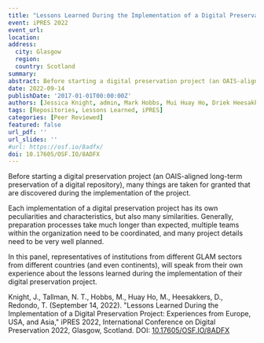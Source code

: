 ```yaml
---
title: "Lessons Learned During the Implementation of a Digital Preservation Project: Experiences from Europe, USA, and Asia"
event: iPRES 2022
event_url:
location:
address:
  city: Glasgow
  region:
  country: Scotland
summary:
abstract: Before starting a digital preservation project (an OAIS-aligned long-term preservation of a digital repository), many things are taken for granted that are discovered during the implementation of the project. Each implementation of a digital preservation project has its own peculiarities and characteristics, but also many similarities. Generally, preparation processes take much longer than expected, multiple teams within the organization need to be coordinated, and many project details need to be very well planned. In this panel, representatives of institutions from different GLAM sectors from different countries (and even continents), will speak from their own experience about the lessons learned during the implementation of their digital preservation project.
date: 2022-09-14
publishDate: '2017-01-01T00:00:00Z'
authors: [Jessica Knight, admin, Mark Hobbs, Mui Huay Ho, Driek Heesakkers, Teo Redondo]
tags: [Repositories, Lessons Learned, iPRES]
categories: [Peer Reviewed]
featured: false
url_pdf: ''
url_slides: ''
#url: https://osf.io/8adfx/
doi: 10.17605/OSF.IO/8ADFX
---
```


Before starting a digital preservation project (an OAIS-aligned long-term preservation of a digital repository), many things are taken for granted that are discovered during the implementation of the project.

Each implementation of a digital preservation project has its own peculiarities and characteristics, but also many similarities. Generally, preparation processes take much longer than expected, multiple teams within the organization need to be coordinated, and many project details need to be very well planned.

In this panel, representatives of institutions from different GLAM sectors from different countries (and even continents), will speak from their own experience about the lessons learned during the implementation of their digital preservation project.

Knight, J., Tallman, N. T., Hobbs, M., Huay Ho, M., Heesakkers, D., Redondo, T. (September 14, 2022).
"Lessons Learned During the Implementation of a Digital Preservation Project: Experiences from
Europe, USA, and Asia," iPRES 2022, International Conference on Digital Preservation 2022,
Glasgow, Scotland. DOI: [10.17605/OSF.IO/8ADFX](https://10.17605/OSF.IO/8ADFX)